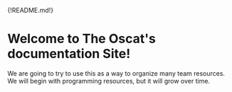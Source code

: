 {!README.md!}

# Welcome to The Oscat's documentation Site!

We are going to try to use this as a way to organize many team resources. We will begin with programming resources, but it will grow over time.


